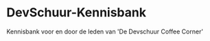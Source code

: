 DevSchuur-Kennisbank
====================

Kennisbank voor en door de leden van 'De Devschuur Coffee Corner'
